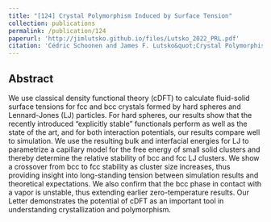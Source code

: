 ```yaml
---
title: "[124] Crystal Polymorphism Induced by Surface Tension"
collection: publications
permalink: /publication/124
paperurl: 'http://jimlutsko.github.io/files/Lutsko_2022_PRL.pdf'
citation: 'Cédric Schoonen and James F. Lutsko&quot;Crystal Polymorphism Induced by Surface Tension;, <i>Phys. Rev. Lett.</i>, 129, 246101(2022); doi:10.1103/PhysRevLett.129.246101'
---
```

Abstract
---
We use classical density functional theory (cDFT) to calculate fluid-solid surface tensions for fcc and bcc
crystals formed by hard spheres and Lennard-Jones (LJ) particles. For hard spheres, our results show that
the recently introduced “explicitly stable” functionals perform as well as the state of the art, and for both
interaction potentials, our results compare well to simulation. We use the resulting bulk and interfacial
energies for LJ to parametrize a capillary model for the free energy of small solid clusters and thereby
determine the relative stability of bcc and fcc LJ clusters. We show a crossover from bcc to fcc stability as
cluster size increases, thus providing insight into long-standing tension between simulation results and
theoretical expectations. We also confirm that the bcc phase in contact with a vapor is unstable, thus
extending earlier zero-temperature results. Our Letter demonstrates the potential of cDFT as an important
tool in understanding crystallization and polymorphism.



